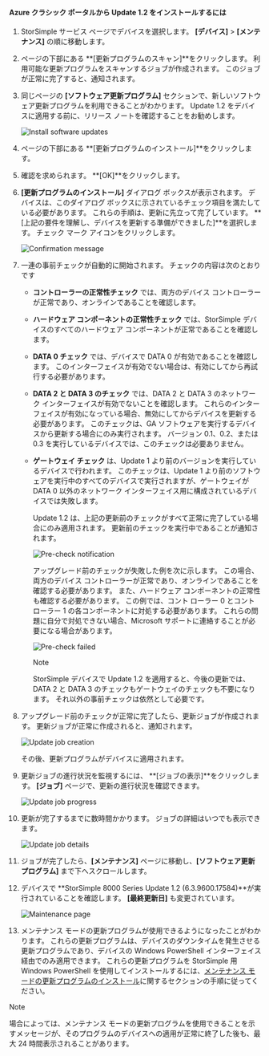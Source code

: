 <!--author=SharS last changed: 01/15/2016-->

#### <a name="to-install-update-12-from-the-azure-classic-portal"></a>Azure クラシック ポータルから Update 1.2 をインストールするには
1. StorSimple サービス ページでデバイスを選択します。 **[デバイス]** > **[メンテナンス]** の順に移動します。
2. ページの下部にある **[更新プログラムのスキャン]**をクリックします。 利用可能な更新プログラムをスキャンするジョブが作成されます。 このジョブが正常に完了すると、通知されます。
3. 同じページの **[ソフトウェア更新プログラム]** セクションで、新しいソフトウェア更新プログラムを利用できることがわかります。 Update 1.2 をデバイスに適用する前に、リリース ノートを確認することをお勧めします。
   
    ![Install software updates](./media/storsimple-install-update-via-portal/InstallUpdate12_11M.png)
4. ページの下部にある **[更新プログラムのインストール]**をクリックします。
5. 確認を求められます。 **[OK]**をクリックします。
6. **[更新プログラムのインストール]** ダイアログ ボックスが表示されます。 デバイスは、このダイアログ ボックスに示されているチェック項目を満たしている必要があります。 これらの手順は、更新に先立って完了しています。 **[上記の要件を理解し、デバイスを更新する準備ができました]**を選択します。 チェック マーク アイコンをクリックします。
   
    ![Confirmation message](./media/storsimple-install-update-via-portal/InstallUpdate12_2M.png)
7. 一連の事前チェックが自動的に開始されます。 チェックの内容は次のとおりです
   
   * **コントローラーの正常性チェック** では、両方のデバイス コントローラーが正常であり、オンラインであることを確認します。
   * **ハードウェア コンポーネントの正常性チェック** では、StorSimple デバイスのすべてのハードウェア コンポーネントが正常であることを確認します。
   * **DATA 0 チェック** では、デバイスで DATA 0 が有効であることを確認します。 このインターフェイスが有効でない場合は、有効にしてから再試行する必要があります。
   * **DATA 2 と DATA 3 のチェック** では、DATA 2 と DATA 3 のネットワーク インターフェイスが有効でないことを確認します。 これらのインターフェイスが有効になっている場合、無効にしてからデバイスを更新する必要があります。 このチェックは、GA ソフトウェアを実行するデバイスから更新する場合にのみ実行されます。 バージョン 0.1、0.2、または 0.3 を実行しているデバイスでは、このチェックは必要ありません。
   * **ゲートウェイ チェック** は、Update 1 より前のバージョンを実行しているデバイスで行われます。 このチェックは、Update 1 より前のソフトウェアを実行中のすべてのデバイスで実行されますが、ゲートウェイが DATA 0 以外のネットワーク インターフェイス用に構成されているデバイスでは失敗します。
     
     Update 1.2 は、上記の更新前のチェックがすべて正常に完了している場合にのみ適用されます。 更新前のチェックを実行中であることが通知されます。
     
     ![Pre-check notification](./media/storsimple-install-update-via-portal/InstallUpdate12_3M.png)
     
     アップグレード前のチェックが失敗した例を次に示します。 この場合、両方のデバイス コントローラーが正常であり、オンラインであることを確認する必要があります。 また、ハードウェア コンポーネントの正常性も確認する必要があります。 この例では、コント ローラー 0 とコント ローラー 1 の各コンポーネントに対処する必要があります。 これらの問題に自分で対処できない場合、Microsoft サポートに連絡することが必要になる場合があります。
     
       ![Pre-check failed](./media/storsimple-install-update-via-portal/HCS_PreUpgradeChecksFailed-include.png)
     
     > [!NOTE]
     > StorSimple デバイスで Update 1.2 を適用すると、今後の更新では、DATA 2 と DATA 3 のチェックもゲートウェイのチェックも不要になります。 それ以外の事前チェックは依然として必要です。
     > 
     > 
8. アップグレード前のチェックが正常に完了したら、更新ジョブが作成されます。 更新ジョブが正常に作成されると、通知されます。
   
    ![Update job creation](./media/storsimple-install-update-via-portal/InstallUpdate12_44M.png)
   
    その後、更新プログラムがデバイスに適用されます。
9. 更新ジョブの進行状況を監視するには、 **[ジョブの表示]**をクリックします。 **[ジョブ]** ページで、更新の進行状況を確認できます。 
   
    ![Update job progress](./media/storsimple-install-update-via-portal/InstallUpdate12_5M.png)
10. 更新が完了するまでに数時間かかります。 ジョブの詳細はいつでも表示できます。
    
    ![Update job details](./media/storsimple-install-update-via-portal/InstallUpdate12_6M.png)
11. ジョブが完了したら、**[メンテナンス]** ページに移動し、**[ソフトウェア更新プログラム]** まで下へスクロールします。
12. デバイスで **StorSimple 8000 Series Update 1.2 (6.3.9600.17584)**が実行されていることを確認します。 **[最終更新日]** も変更されています。
    
    ![Maintenance page](./media/storsimple-install-update-via-portal/InstallUpdate12_10M.png)
13. メンテナンス モードの更新プログラムが使用できるようになったことがわかります。 これらの更新プログラムは、デバイスのダウンタイムを発生させる更新プログラムであり、デバイスの Windows PowerShell インターフェイス経由でのみ適用できます。 これらの更新プログラムを StorSimple 用 Windows PowerShell を使用してインストールするには、[メンテナンス モードの更新プログラムのインストール](../articles/storsimple/storsimple-update-device.md#install-maintenance-mode-updates-via-windows-powershell-for-storsimple)に関するセクションの手順に従ってください。

> [!NOTE]
> 場合によっては、メンテナンス モードの更新プログラムを使用できることを示すメッセージが、そのプログラムのデバイスへの適用が正常に終了した後も、最大 24 時間表示されることがあります。  
> 
> 



<!--HONumber=Jan17_HO3-->



